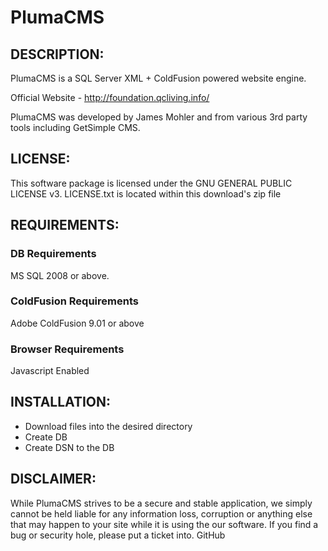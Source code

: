 PlumaCMS
=========================================

 DESCRIPTION:
-----------------------------------

PlumaCMS is a SQL Server XML + ColdFusion powered website engine.

Official Website - http://foundation.qcliving.info/

PlumaCMS was developed by James Mohler and from various 3rd party tools including GetSimple CMS.


 LICENSE:
-----------------------------------

This software package is licensed under the GNU GENERAL PUBLIC LICENSE v3. 
LICENSE.txt is located within this download's zip file



REQUIREMENTS: 
-----------------------------------



### DB Requirements ###

MS SQL 2008 or above. 

### ColdFusion Requirements ###

Adobe ColdFusion 9.01 or above

### Browser Requirements ###

Javascript Enabled


INSTALLATION:
-------------------------

* Download files into the desired directory
* Create DB
* Create DSN to the DB



DISCLAIMER:
-----------------------------------

While PlumaCMS strives to be a secure and stable application, we simply cannot 
be held liable for any information loss, corruption or anything else that may 
happen to your site while it is using the our software. If you find a bug 
or security hole, please put a ticket into. GitHub


